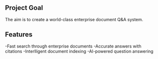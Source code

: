## Project Goal
The aim is to create a world-class enterprise document Q&A system. 

## Features
-Fast search through enterprise documents
-Accurate answers with citations
-Interlligent document indexing
-AI-powered question answering 
